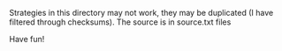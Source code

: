 Strategies in this directory may not work, they may be duplicated (I have filtered through checksums). The source is in source.txt files

Have fun!
